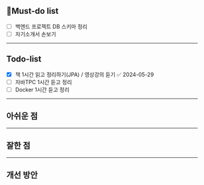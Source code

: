 ## 🔴Must-do list
- [ ] 백엔드 프로젝트 DB 스키마 정리
- [ ] 자기소개서 손보기
---
## Todo-list
- [x] 책 1시간 읽고 정리하기(JPA) / 영상강의 듣기 ✅ 2024-05-29
- [ ] 자바TPC 1시간 듣고 정리
- [ ] Docker 1시간 듣고 정리
---
## 아쉬운 점


---
## 잘한 점

---
## 개선 방안
